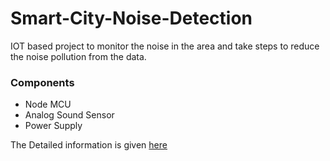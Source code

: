 # Smart-City-Noise-Detection
IOT based project to monitor the noise in the area and take steps to reduce the noise pollution from the data.


<h3>Components</h3>
<ul><li>Node MCU</li><li>Analog Sound Sensor</li><li>Power Supply</li></ul>

<p>The Detailed information is given <a target="_blank" href="https://parasharprojects.blogspot.com/2020/07/smart-city-noise-detection.html">here</a>  </p>
